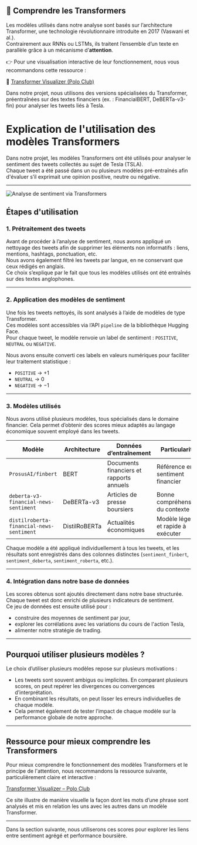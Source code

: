 ## 🤖 Comprendre les Transformers

Les modèles utilisés dans notre analyse sont basés sur l’architecture Transformer, une technologie révolutionnaire introduite en 2017 (Vaswani et al.).  
Contrairement aux RNNs ou LSTMs, ils traitent l’ensemble d’un texte en parallèle grâce à un mécanisme d’**attention**.

👉 Pour une visualisation interactive de leur fonctionnement, nous vous recommandons cette ressource :

🔗 [Transformer Visualizer (Polo Club)](https://poloclub.github.io/transformer-explainer/)

Dans notre projet, nous utilisons des versions spécialisées du Transformer, préentraînées sur des textes financiers (ex. : FinancialBERT, DeBERTa-v3-fin) pour analyser les tweets liés à Tesla.

# Explication de l'utilisation des modèles Transformers

Dans notre projet, les modèles Transformers ont été utilisés pour analyser le sentiment des tweets collectés au sujet de Tesla (TSLA).  
Chaque tweet a été passé dans un ou plusieurs modèles pré-entraînés afin d'évaluer s’il exprimait une opinion positive, neutre ou négative.

---
![Analyse de sentiment via Transformers](diagramme_transformers.png)




## Étapes d'utilisation

### 1. Prétraitement des tweets

Avant de procéder à l’analyse de sentiment, nous avons appliqué un nettoyage des tweets afin de supprimer les éléments non informatifs : liens, mentions, hashtags, ponctuation, etc.  
Nous avons également filtré les tweets par langue, en ne conservant que ceux rédigés en anglais.  
Ce choix s’explique par le fait que tous les modèles utilisés ont été entraînés sur des textes anglophones.

---

### 2. Application des modèles de sentiment

Une fois les tweets nettoyés, ils sont analysés à l’aide de modèles de type Transformer.  
Ces modèles sont accessibles via l’API `pipeline` de la bibliothèque Hugging Face.  
Pour chaque tweet, le modèle renvoie un label de sentiment : `POSITIVE`, `NEUTRAL` ou `NEGATIVE`.

Nous avons ensuite converti ces labels en valeurs numériques pour faciliter leur traitement statistique :

- `POSITIVE` → +1  
- `NEUTRAL` → 0  
- `NEGATIVE` → −1

---

### 3. Modèles utilisés

Nous avons utilisé plusieurs modèles, tous spécialisés dans le domaine financier. Cela permet d’obtenir des scores mieux adaptés au langage économique souvent employé dans les tweets.

| Modèle | Architecture | Données d’entraînement | Particularité |
|--------|--------------|------------------------|---------------|
| `ProsusAI/finbert` | BERT | Documents financiers et rapports annuels | Référence en sentiment financier |
| `deberta-v3-financial-news-sentiment` | DeBERTa-v3 | Articles de presse boursiers | Bonne compréhension du contexte |
| `distilroberta-financial-news-sentiment` | DistilRoBERTa | Actualités économiques | Modèle léger et rapide à exécuter |

Chaque modèle a été appliqué individuellement à tous les tweets, et les résultats sont enregistrés dans des colonnes distinctes (`sentiment_finbert`, `sentiment_deberta`, `sentiment_roberta`, etc.).

---

### 4. Intégration dans notre base de données

Les scores obtenus sont ajoutés directement dans notre base structurée.  
Chaque tweet est donc enrichi de plusieurs indicateurs de sentiment.  
Ce jeu de données est ensuite utilisé pour :

- construire des moyennes de sentiment par jour,
- explorer les corrélations avec les variations du cours de l'action Tesla,
- alimenter notre stratégie de trading.

---

## Pourquoi utiliser plusieurs modèles ?

Le choix d’utiliser plusieurs modèles repose sur plusieurs motivations :

- Les tweets sont souvent ambigus ou implicites. En comparant plusieurs scores, on peut repérer les divergences ou convergences d’interprétation.
- En combinant les résultats, on peut lisser les erreurs individuelles de chaque modèle.
- Cela permet également de tester l’impact de chaque modèle sur la performance globale de notre approche.

---

## Ressource pour mieux comprendre les Transformers

Pour mieux comprendre le fonctionnement des modèles Transformers et le principe de l'attention, nous recommandons la ressource suivante, particulièrement claire et interactive :

[Transformer Visualizer – Polo Club](https://poloclub.github.io/transformer-explainer/)

Ce site illustre de manière visuelle la façon dont les mots d’une phrase sont analysés et mis en relation les uns avec les autres dans un modèle Transformer.

---

Dans la section suivante, nous utiliserons ces scores pour explorer les liens entre sentiment agrégé et performance boursière.
